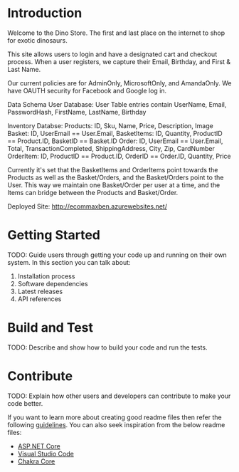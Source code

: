 # Introduction 
Welcome to the Dino Store. The first and last place on the internet to shop for exotic dinosaurs. 

This site allows users to login and have a designated cart and checkout process. When a user registers,
we capture their Email, Birthday, and First & Last Name. 

Our current policies are for AdminOnly, MicrosoftOnly, and AmandaOnly. 
We have OAUTH security for Facebook and Google log in. 

Data Schema
User Database:
User Table entries contain UserName, Email, PasswordHash, FirstName, LastName, Birthday

Inventory Databse:
Products: ID, Sku, Name, Price, Description, Image
Basket: ID, UserEmail == User.Email, 
BasketItems: ID, Quantity,  ProductID == Product.ID, BasketID == Basket.ID
Order: ID, UserEmail == User.Email, Total, TransactionCompleted, ShippingAddress, City, Zip, CardNumber
OrderItem: ID, ProductID == Product.ID, OrderID == Order.ID, Quantity, Price 

Currently it's set that the BasketItems and OrderItems point towards the Products as well as the Basket/Orders,
and the Basket/Orders point to the User. This way we maintain one Basket/Order per user at a time, and the Items can bridge
between the Products and Basket/Order. 

Deployed Site:
http://ecommaxben.azurewebsites.net/

# Getting Started
TODO: Guide users through getting your code up and running on their own system. In this section you can talk about:
1.	Installation process
2.	Software dependencies
3.	Latest releases
4.	API references

# Build and Test
TODO: Describe and show how to build your code and run the tests. 

# Contribute
TODO: Explain how other users and developers can contribute to make your code better. 

If you want to learn more about creating good readme files then refer the following [guidelines](https://www.visualstudio.com/en-us/docs/git/create-a-readme). You can also seek inspiration from the below readme files:
- [ASP.NET Core](https://github.com/aspnet/Home)
- [Visual Studio Code](https://github.com/Microsoft/vscode)
- [Chakra Core](https://github.com/Microsoft/ChakraCore)